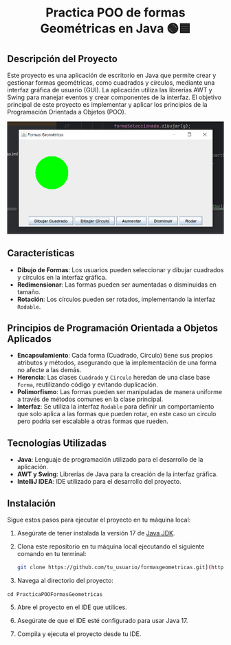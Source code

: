 <div align="center">
   
# Practica POO de formas Geométricas en Java 🟢🟦

</div>

## Descripción del Proyecto
Este proyecto es una aplicación de escritorio en Java que permite crear y gestionar formas geométricas, como cuadrados y círculos, 
mediante una interfaz gráfica de usuario (GUI). La aplicación utiliza las librerías AWT y Swing para manejar eventos y crear componentes de la interfaz. 
El objetivo principal de este proyecto es implementar y aplicar los principios de la Programación Orientada a Objetos (POO).

<div align="center">
   
![Formas Geométricas](formas.png)

</div>

## Características

- **Dibujo de Formas**: Los usuarios pueden seleccionar y dibujar cuadrados y círculos en la interfaz gráfica.
- **Redimensionar**: Las formas pueden ser aumentadas o disminuidas en tamaño.
- **Rotación**: Los círculos pueden ser rotados, implementando la interfaz `Rodable`.

## Principios de Programación Orientada a Objetos Aplicados

- **Encapsulamiento**: Cada forma (Cuadrado, Círculo) tiene sus propios atributos y métodos, asegurando que la implementación de una forma no afecte a las demás.
- **Herencia**: Las clases `Cuadrado` y `Circulo` heredan de una clase base `Forma`, reutilizando código y evitando duplicación.
- **Polimorfismo**: Las formas pueden ser manipuladas de manera uniforme a través de métodos comunes en la clase principal.
- **Interfaz**: Se utiliza la interfaz `Rodable` para definir un comportamiento que solo aplica a las formas que pueden rotar, en este caso un circulo
pero podria ser escalable a otras formas que rueden.

## Tecnologías Utilizadas

- **Java**: Lenguaje de programación utilizado para el desarrollo de la aplicación.
- **AWT y Swing**: Librerías de Java para la creación de la interfaz gráfica.
- **IntelliJ IDEA**: IDE utilizado para el desarrollo del proyecto.

## Instalación

Sigue estos pasos para ejecutar el proyecto en tu máquina local:

1. Asegúrate de tener instalada la versión 17 de [Java JDK](https://www.oracle.com/java/technologies/javase-jdk17-downloads.html).
   
2. Clona este repositorio en tu máquina local ejecutando el siguiente comando en tu terminal:
   ```bash
   git clone https://github.com/tu_usuario/formasgeometricas.git](https://github.com/StefiGil/PracticaPOO_FormasGeometricas.git)

3. Navega al directorio del proyecto:
   
  `cd PracticaPOOFormasGeometricas`
   
5. Abre el proyecto en el IDE que utilices.

6. Asegúrate de que el IDE esté configurado para usar Java 17.

7. Compila y ejecuta el proyecto desde tu IDE.
